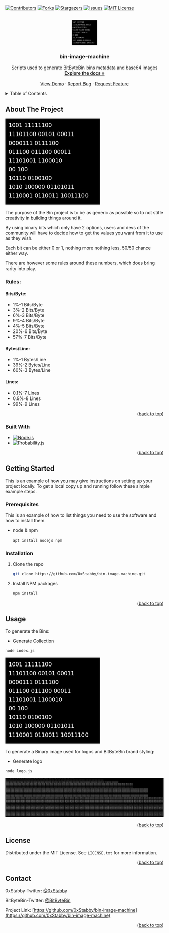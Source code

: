<a name="readme-top"></a>

[![Contributors][contributors-shield]][contributors-url]
[![Forks][forks-shield]][forks-url]
[![Stargazers][stars-shield]][stars-url]
[![Issues][issues-shield]][issues-url]
[![MIT License][license-shield]][license-url]



<!-- PROJECT LOGO -->
<br />
<div align="center">
  <a href="https://github.com/0xStabby/bin-image-machine">
    <img src="assets/0.png" alt="Logo" width="80" height="80">
  </a>

<h3 align="center">bin-image-machine</h3>

  <p align="center">
    Scripts used to generate BitByteBin bins metadata and base64 images
    <br />
    <a href="https://github.com/0xStabby/bin-image-machine"><strong>Explore the docs »</strong></a>
    <br />
    <br />
    <a href="https://github.com/0xStabby/bin-image-machine">View Demo</a>
    ·
    <a href="https://github.com/0xStabby/bin-image-machine/issues">Report Bug</a>
    ·
    <a href="https://github.com/0xStabby/bin-image-machine/issues">Request Feature</a>
  </p>
</div>



<!-- TABLE OF CONTENTS -->
<details>
  <summary>Table of Contents</summary>
  <ol>
    <li>
      <a href="#about-the-project">About The Project</a>
      <ul>
        <li><a href="#built-with">Built With</a></li>
      </ul>
    </li>
    <li>
      <a href="#getting-started">Getting Started</a>
      <ul>
        <li><a href="#prerequisites">Prerequisites</a></li>
        <li><a href="#installation">Installation</a></li>
      </ul>
    </li>
    <li><a href="#usage">Usage</a></li>
    <li><a href="#license">License</a></li>
    <li><a href="#contact">Contact</a></li>
  </ol>
</details>



<!-- ABOUT THE PROJECT -->
## About The Project

[![Product Name Screen Shot][product-screenshot]](https://github.com/BitByteBin/bin-image-machine)

The purpose of the Bin project is to be as generic as possible so to not stifle creativity in building things around it.

By using binary bits which only have 2 options, users and devs of the community will have to decide how to get the values you want from it to use as they wish.

Each bit can be either 0 or 1, nothing more nothing less, 50/50 chance either way.

There are however some rules around these numbers, which does bring rarity into play.

### Rules:
#### Bits/Byte:
* 1%-1 Bits/Byte
* 3%-2 Bits/Byte
* 6%-3 Bits/Byte
* 9%-4 Bits/Byte
* 4%-5 Bits/Byte
* 20%-6 Bits/Byte
* 57%-7 Bits/Byte
#### Bytes/Line:
* 1%-1 Bytes/Line
* 39%-2 Bytes/Line
* 60%-3 Bytes/Line
#### Lines:
* 0.1%-7 Lines
* 0.9%-8 Lines
* 99%-9 Lines

<p align="right">(<a href="#readme-top">back to top</a>)</p>



### Built With

* [![Node.js][Node.js]][Node.js-url]
* [![Probability.js][Probability.js]][Probability.js-url]

<p align="right">(<a href="#readme-top">back to top</a>)</p>



<!-- GETTING STARTED -->
## Getting Started

This is an example of how you may give instructions on setting up your project locally.
To get a local copy up and running follow these simple example steps.

### Prerequisites

This is an example of how to list things you need to use the software and how to install them.
* node & npm
  ```sh
  apt install nodejs npm
  ```


### Installation

1. Clone the repo
   ```sh
   git clone https://github.com/0xStabby/bin-image-machine.git
   ```
2. Install NPM packages
   ```sh
   npm install
   ```

<p align="right">(<a href="#readme-top">back to top</a>)</p>



<!-- USAGE EXAMPLES -->
## Usage
To generate the Bins:
* Generate Collection
```sh
node index.js
```
[![Product Name Screen Shot][product-screenshot]](https://github.com/BitByteBin/bin-image-machine)

To generate a Binary image used for logos and BitByteBin brand styling:
* Generate logo
```sh
node logo.js
```
[![Logo][logo]](https://github.com/BitByteBin/bin-image-machine)

<p align="right">(<a href="#readme-top">back to top</a>)</p>



<!-- LICENSE -->
## License

Distributed under the MIT License. See `LICENSE.txt` for more information.

<p align="right">(<a href="#readme-top">back to top</a>)</p>



<!-- CONTACT -->
## Contact

0xStabby-Twitter: [@0xStabby](https://twitter.com/0xStabby)

BitByteBin-Twitter: [@BitByteBin](https://twitter.com/BitByteBin)

Project Link: [https://github.com/0xStabby/bin-image-machine](https://github.com/0xStabby/bin-image-machine)

<p align="right">(<a href="#readme-top">back to top</a>)</p>



<!-- MARKDOWN LINKS & IMAGES -->
[contributors-shield]: https://img.shields.io/github/contributors/0xStabby/bin-image-machine.svg?style=for-the-badge
[contributors-url]: https://github.com/0xStabby/bin-image-machine/graphs/contributors
[forks-shield]: https://img.shields.io/github/forks/0xStabby/bin-image-machine.svg?style=for-the-badge
[forks-url]: https://github.com/0xStabby/bin-image-machine/network/members
[stars-shield]: https://img.shields.io/github/stars/0xStabby/bin-image-machine.svg?style=for-the-badge
[stars-url]: https://github.com/0xStabby/bin-image-machine/stargazers
[issues-shield]: https://img.shields.io/github/issues/0xStabby/bin-image-machine.svg?style=for-the-badge
[issues-url]: https://github.com/0xStabby/bin-image-machine/issues
[license-shield]: https://img.shields.io/github/license/0xStabby/bin-image-machine.svg?style=for-the-badge
[license-url]: https://github.com/0xStabby/bin-image-machine/blob/master/LICENSE.txt
[product-screenshot]: assets/0.png
[logo]: logo/1024.png
[Node.js]: https://img.shields.io/static/v1?style=for-the-badge&message=Node.js&color=339933&logo=Node.js&logoColor=FFFFFF&label=
[Node.js-url]: https://nodejs.org
[Probability.js]: https://img.shields.io/badge/Probability.js-magenta?style=for-the-badge
[Probability.js-url]: https://github.com/fschaefer/Probability.js
